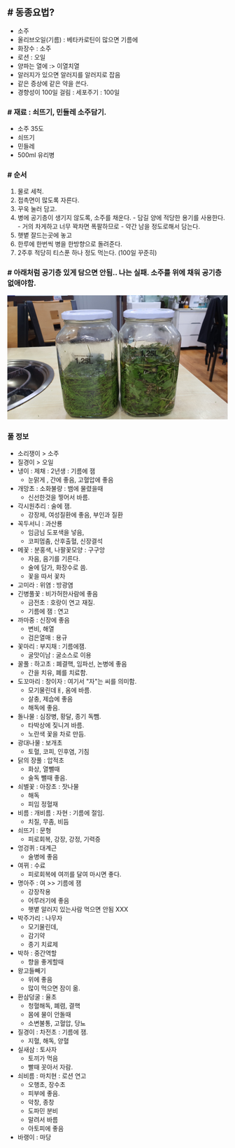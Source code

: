 ## # 동종요법?
  - 소주
  - 올리브오일(기름) : 베타카로틴이 많으면 기름에
  - 화장수 : 소주
  - 로션 : 오일
  - 양파는 열에 :> 이열치열
  - 알러지가 있으면 알러지를 알러지로 잡음
  - 같은 증상에 같은 약을 쓴다.
  - 경향성이 100일 걸림 : 세포주기 : 100일

### # 재료 : 쇠뜨기, 민들레 소주담기.
  - 소주 35도
  - 쇠뜨기
  - 민들레
  - 500ml 유리병

### # 순서  
  1. 물로 세척.
  2. 접촉면이 많도록 자른다.
  3. 꾸욱 눌러 담고.
  4. 병에 공기층이 생기지 않도록, 소주를 채운다.
    - 담길 양에 적당한 용기를 사용한다.
    - 거의 차게하고 너무 꽉차면 폭팔하므로
    - 약간 남을 정도로해서 담는다.
  5. 햇볕 잘드는곳에 놓고
  6. 한루에 한번씩 병을 한방향으로 돌려준다.
  7. 2주후 적당히 티스푼 하나 정도 먹는다. (100일 꾸준히)

### # 아래처럼 공기층 있게 담으면 안됨.. 나는 실패. 소주를 위에 채워 공기층 없애야함.
<img src="./03.풀약국_쇠뜨기_민들래_소주35도_2022.07.04.KakaoTalk_Photo_2022-07-11-00-06-47 006.jpeg"/>

### 풀 정보
  - 소리쟁이 > 소주
  - 질경이 > 오일
  - 냉이 : 제채 : 2년생 : 기름에 잼
    - 눈맑게 , 간에 좋음, 고혈압에 좋음
  - 개망초 : 소화불량 : 뱀에 물렸을때
    - 신선한것을 찧어서 바름.
  - 각시원추리 : 술에 잼.
    - 강장제, 여성질환에 좋음, 부인과 질환
  - 꼭두서니 : 과산룡
    - 임금님 도포색을 넣음,
    - 코피멈춤, 산후출혈, 신장결석
  - 메꽃 : 분홍색, 나팔꽃모양 : 구구앙
    - 자음, 음기를 기른다.
    - 술에 담가, 화장수로 씀.
    - 꽃을 따서 꽃차
  - 고미라 : 위염 : 방광염
  - 긴병풀꽃 : 비가허한사람에 좋음
    - 금전초 : 호랑이 연고 재질.
    - 기름에 잼 : 연고
  - 까마중 : 신장에 좋음
    - 변비, 해열
    - 검은열매 : 용규
  - 꽃마리 : 부지채 : 기름에잼.
    - 굴맛이남 : 굴소스로 이용
  - 꿀풀 : 하고초 : 폐결핵, 임파선, 논병에 좋음
    - 간을 치유, 폐를 치료함.
  - 도꼬마리 : 창이자 : 여기서 "자"는 씨를 의미함.
    - 모기물린데ㅐ, 옴에 바름.
    - 살충, 제습에 좋음
    - 해독에 좋음.
  - 돌나물 : 심장병, 황달, 종기 독뺌.
    - 타박상에 짖니겨 바름.
    - 노란색 꽃을 차로 만듬.
  - 광대나물 : 보개초
    - 토혈, 코피, 인후염, 기침
  - 닭의 장풀 : 압적초
    - 화상, 열뺄때
    - 술독 뺄때 좋음.
  - 쇠별꽃 : 아장초 : 잣나물
    - 해독
    - 피임 정혈재
  - 비름 : 개비름 : 자현 : 기름에 절임.
    - 치질, 무좀, 비듬
  - 쇠뜨기 : 문형
    - 피로회복, 강장, 강정, 기력증
  - 엉겅퀴 : 대계근
    - 술병에 좋음
  - 여뀌 : 수료
    - 피로회복에 여끼를 달여 마시면 좋다.
  - 명아주 : 여 >> 기름에 잼
    - 강장작용 
    - 어루러기에 좋음
    - 햇볕 알러지 있는사람 먹으면 안됨 XXX
  - 박주가리 : 나무자
    - 모기물린데, 
    - 감기약
    - 종기 치료제
  - 박하 : 중간역할
    - 향을 좋게할때
  - 왕고들빼기
    - 위에 좋음
    - 많이 먹으면 잠이 옮.
  - 환삼덩굴 : 율초
    - 청혈해독, 폐렴, 결핵
    - 몸에 물이 안돌때
    - 소변불통, 고혈압, 당뇨
  - 질경이 : 차전초 : 기름에 잼.
    - 지혈, 해독, 양혈
  - 실새삼 : 토사자
    - 토끼가 먹음
    - 빨때 꼿아서 자람.
  - 쇠비름 : 마치현 : 로션 연고
    - 오행초, 장수초 
    - 피부에 좋음.
    - 악창, 종창
    - 도파민 분비
    - 말려서 바름
    - 아토피에 좋음
  - 바랭이 : 마당
  